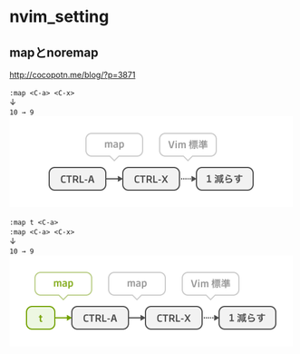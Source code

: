 # nvim_setting


## mapとnoremap

<http://cocopotn.me/blog/?p=3871>

`:map <C-a> <C-x>`  
↓  
`10 → 9`
![alt text](https://raw.githubusercontent.com/Snhgo/img/master/nvim/map_ax.png)


`:map t <C-a>`  
`:map <C-a> <C-x>`  
↓  
`10 → 9`
![alt text](https://raw.githubusercontent.com/Snhgo/img/master/nvim/map_tax.png)





